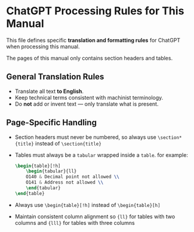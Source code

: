 # ChatGPT Processing Rules for This Manual

This file defines specific **translation and formatting rules** for ChatGPT when processing this manual.

The pages of this manual only contains section headers and tables.

## **General Translation Rules**
- Translate all text **to English**.
- Keep technical terms consistent with machinist terminology.
- Do **not** add or invent text — only translate what is present.

## **Page-Specific Handling**
- Section headers must never be numbered, so always use `\section*{title}` instead of `\section{title}`
- Tables must always be a `tabular` wrapped inside a `table`. for example:

    ```latex
    \begin{table}[!h]
        \begin{tabular}{ll}
        O140 & Decimal point not allowed \\
        O141 & Address not allowed \\
        \end{tabular}
    \end{table}
    ```
- Always use `\begin{table}[!h]` instead of `\begin{table}[h]`
- Maintain consistent column alignment so `{ll}` for tables with two columns and `{lll}` for tables with three columns
